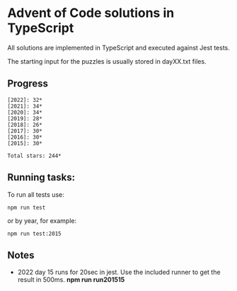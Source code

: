 Advent of Code solutions in TypeScript
======================================

All solutions are implemented in TypeScript and executed against Jest tests.

The starting input for the puzzles is usually stored in dayXX.txt files.

## Progress

    [2022]: 32*
    [2021]: 34*
    [2020]: 34*
    [2019]: 28*
    [2018]: 26*
    [2017]: 30*
    [2016]: 30*
    [2015]: 30*

    Total stars: 244*

## Running tasks:

To run all tests use:

    npm run test

or by year, for example:

    npm run test:2015

## Notes

- 2022 day 15 runs for 20sec in jest. Use the included runner to get the result in 500ms. **npm run run201515**